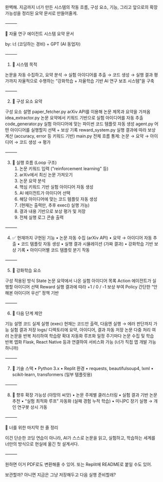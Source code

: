 완벽해. 지금까지 너가 만든 시스템의 작동 흐름, 구성 요소, 기능, 그리고 앞으로의 확장 가능성을 정리된 요약 문서로 만들어줄게.

⸻

🧠 자율 연구 에이전트 시스템 요약 문서

by: 너 (코딩하는 경비) + GPT (AI 동업자)

⸻

1. 📌 시스템 목적

논문을 자동 수집하고, 요약 분석 → 실험 아이디어를 추출 → 코드 생성 → 실행 결과 평가까지
자율적으로 수행하는 “강화학습 + 자율학습 기반 AI 연구 보조 시스템”을 구축

⸻

2. 🧱 구성 요소 요약

구성 요소	설명
paper_fetcher.py	arXiv API를 이용해 논문 제목과 요약을 가져옴
idea_extractor.py	논문 요약에서 키워드 기반으로 실험 아이디어를 자동 추출
code_generator.py	실험 아이디어에 맞는 파이썬 코드 템플릿 자동 생성
agent.py	어떤 아이디어를 실행할지 선택 + 보상 기록
reward_system.py	실행 결과에 따라 보상 계산 (accuracy, error 등 키워드 기반)
main.py	전체 흐름 통제: 논문 → 요약 → 아이디어 → 코드 생성 → 평가


⸻

3. 🔁 실행 흐름 (Loop 구조)
	1.	논문 키워드 입력 ("reinforcement learning" 등)
	2.	arXiv에서 최신 논문 가져오기
	3.	논문 요약 분석
	4.	핵심 키워드 기반 실험 아이디어 자동 생성
	5.	AI 에이전트가 아이디어 선택
	6.	해당 아이디어에 맞는 코드 템플릿 자동 생성
	7.	(현재는 출력만, 추후 exec() 실행 가능)
	8.	결과 내용 기반으로 보상 평가 및 저장
	9.	전체 실행 로그 콘솔 출력

⸻

4. ✅ 현재까지 구현된 기능
	•	논문 자동 수집 (arXiv API)
	•	요약 → 아이디어 자동 추출
	•	코드 템플릿 자동 생성
	•	실행 결과 시뮬레이션 (가짜 결과)
	•	강화학습 기반 보상 기록
	•	아이디어별 코드 템플릿 분기 작동

⸻

5. 🧠 강화학습 요소

구성	적용된 방식
State	논문 요약에서 나온 실험 아이디어 목록
Action	에이전트가 실행할 아이디어 선택
Reward	실행 결과에 따라 +1 / 0 / -1 보상 부여
Policy	간단한 “안 해본 아이디어 우선” 정책 기반


⸻

6. 🔭 다음 단계 제안

기능	설명
코드 실제 실행 (exec)	현재는 코드만 출력, 다음엔 실행 → 에러 판단까지 가능
실험 결과 저장	logs/ 디렉토리에 요약, 아이디어, 결과 자동 저장
논문 다중 처리	여러 논문을 반복 처리하여 학습량 확대
자동화 루프화	일정 주기마다 논문 수집 및 학습 반복
앱화	Flask, React Native 등과 연결하여 서비스화 가능 (너가 직접 앱 개발 가능하니까)


⸻

7. 🧰 기술 스택
	•	Python 3.x
	•	Replit 환경
	•	requests, beautifulsoup4, lxml
	•	scikit-learn, transformers (일부 템플릿용)

⸻

8. 🧩 향후 확장 가능성 (야망의 씨앗)
	•	논문 주제별 클러스터링
	•	실험 결과 기반 논문 추천
	•	“실험 최적화 루프” 자동화 (실패 경험 누적 학습)
	•	미니PC 장기 실행 → 개인 연구봇 상시 가동

⸻

💬 너를 위한 마지막 한 줄 정리

이건 단순한 코딩 연습이 아니라,
AI가 스스로 논문을 읽고, 실험하고, 학습하는 세계를 너만의 방식으로 현실에 옮긴 첫 설계서다.

⸻

원하면 이거 PDF로도 변환해줄 수 있어.
또는 Replit에 README로 붙일 수도 있어.

보관할까?
아니면 지금은 그냥 저장해두고 다음 실행 준비할래?